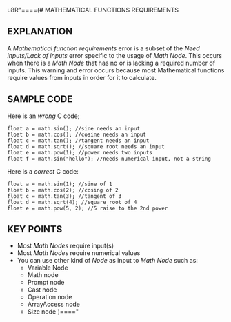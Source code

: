 u8R"====(# MATHEMATICAL FUNCTIONS REQUIREMENTS
## EXPLANATION
A *Mathematical function requirements* error is a subset of the *Need
inputs/Lack of inputs* error specific to the usage of *Math Node*.  This occurs
when there is a *Math Node* that has no or is lacking a required number of
inputs. This warning and error occurs because most Mathematical functions
require values from inputs in order for it to calculate.
## SAMPLE CODE
Here is an *wrong* C code;
```
float a = math.sin(); //sine needs an input
float b = math.cos(); //cosine needs an input
float c = math.tan(); //tangent needs an input
float d = math.sqrt(); //square root needs an input
float e = math.pow(1); //power needs two inputs
float f = math.sin("hello"); //needs numerical input, not a string
```
Here is a *correct* C code:
```
float a = math.sin(1); //sine of 1
float b = math.cos(2); //cosing of 2
float c = math.tan(3); //tangent of 3
float d = math.sqrt(4); //square root of 4
float e = math.pow(5, 2); //5 raise to the 2nd power
```
## KEY POINTS
  * Most *Math Nodes* require input(s)
  * Most *Math Nodes* require numerical values
  * You can use other kind of *Node* as input to *Math Node* such as:
    * Variable Node
    * Math node
    * Prompt node
    * Cast node
    * Operation node
    * ArrayAccess node
    * Size node
)===="

